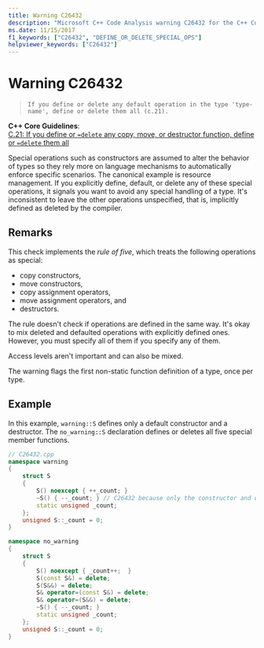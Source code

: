 ```yaml
---
title: Warning C26432
description: "Microsoft C++ Code Analysis warning C26432 for the C++ Core Guidelines case C.21."
ms.date: 11/15/2017
f1_keywords: ["C26432", "DEFINE_OR_DELETE_SPECIAL_OPS"]
helpviewer_keywords: ["C26432"]
---
```

# Warning C26432

> `If you define or delete any default operation in the type 'type-name', define or delete them all (c.21).`

**C++ Core Guidelines**:\
[C.21: If you define or `=delete` any copy, move, or destructor function, define or `=delete` them all](https://isocpp.github.io/CppCoreGuidelines/CppCoreGuidelines#c21-if-you-define-or-delete-any-copy-move-or-destructor-function-define-or-delete-them-all)

Special operations such as constructors are assumed to alter the behavior of types so they rely more on language mechanisms to automatically enforce specific scenarios. The canonical example is resource management. If you explicitly define, default, or delete any of these special operations, it signals you want to avoid any special handling of a type. It's inconsistent to leave the other operations unspecified, that is, implicitly defined as deleted by the compiler.

## Remarks

This check implements the *rule of five*, which treats the following operations as special:

- copy constructors,
- move constructors,
- copy assignment operators,
- move assignment operators, and
- destructors.

The rule doesn't check if operations are defined in the same way. It's okay to mix deleted and defaulted operations with explicitly defined ones. However, you must specify all of them if you specify any of them.

Access levels aren't important and can also be mixed.

The warning flags the first non-static function definition of a type, once per type.

## Example

In this example, `warning::S` defines only a default constructor and a destructor. The `no_warning::S` declaration defines or deletes all five special member functions.

```cpp
// C26432.cpp
namespace warning
{
    struct S
    {
        S() noexcept { ++_count; }
        ~S() { --_count; } // C26432 because only the constructor and destructor are explicitly defined.
        static unsigned _count;
    };
    unsigned S::_count = 0;
}

namespace no_warning
{
    struct S
    {
        S() noexcept { _count++;  }
        S(const S&) = delete;
        S(S&&) = delete;
        S& operator=(const S&) = delete;
        S& operator=(S&&) = delete;
        ~S() { --_count; }
        static unsigned _count;
    };
    unsigned S::_count = 0;
}
```
